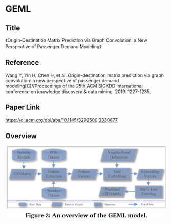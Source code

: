 # GEML

## Title

《Origin-Destination Matrix Prediction via Graph Convolution: a New Perspective of Passenger Demand Modeling》 

## Reference
Wang Y, Yin H, Chen H, et al. Origin-destination matrix prediction via graph convolution: a new perspective of passenger demand modeling[C]//Proceedings of the 25th ACM SIGKDD international conference on knowledge discovery & data mining. 2019: 1227-1235.

## Paper Link
https://dl.acm.org/doi/abs/10.1145/3292500.3330877

## Overview

![框图](./geml.png)